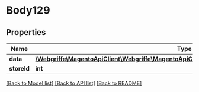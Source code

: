 # Body129

## Properties
Name | Type | Description | Notes
------------ | ------------- | ------------- | -------------
**data** | [**\Webgriffe\MagentoApiClient\Webgriffe\MagentoApiClient\Model\GiftWrappingDataWrappingInterface**](GiftWrappingDataWrappingInterface.md) |  | 
**storeId** | **int** |  | [optional] 

[[Back to Model list]](../README.md#documentation-for-models) [[Back to API list]](../README.md#documentation-for-api-endpoints) [[Back to README]](../README.md)


